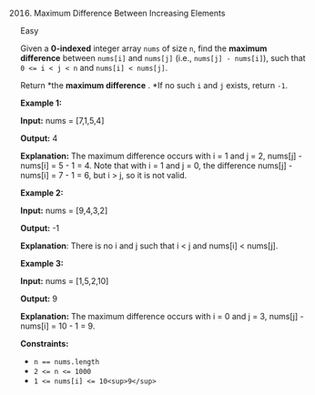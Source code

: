 2016. Maximum Difference Between Increasing Elements

Easy

Given a **0-indexed** integer array `nums` of size `n`, find the **maximum difference** between `nums[i]` and `nums[j]` (i.e., `nums[j] - nums[i]`), such that `0 <= i < j < n` and `nums[i] < nums[j]`.

Return *the  **maximum difference** . *If no such `i` and `j` exists, return `-1`.

**Example 1:**

**Input:** nums = [7,1,5,4]

**Output:** 4

**Explanation:** The maximum difference occurs with i = 1 and j = 2, nums[j] - nums[i] = 5 - 1 = 4. Note that with i = 1 and j = 0, the difference nums[j] - nums[i] = 7 - 1 = 6, but i > j, so it is not valid.

**Example 2:**

**Input:** nums = [9,4,3,2]

**Output:** -1

**Explanation**: There is no i and j such that i < j and nums[i] < nums[j].

**Example 3:**

**Input:** nums = [1,5,2,10]

**Output:** 9

**Explanation:** The maximum difference occurs with i = 0 and j = 3, nums[j] - nums[i] = 10 - 1 = 9.

**Constraints:**

* `n == nums.length`
* `2 <= n <= 1000`
* `1 <= nums[i] <= 10<sup>9</sup>`
